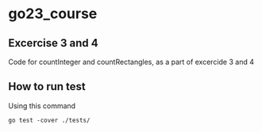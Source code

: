 # go23_course
## Excercise 3 and 4
Code for countInteger and countRectangles, as a part of excercide 3 and 4

## How to run test 
Using this command
```
go test -cover ./tests/
```